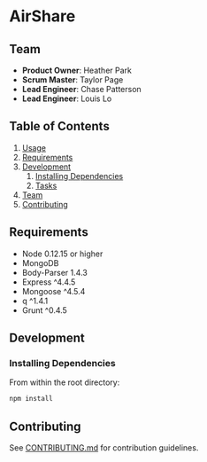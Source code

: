 # AirShare

## Team

  - __Product Owner__: Heather Park
  - __Scrum Master__: Taylor Page
  - __Lead Engineer__: Chase Patterson
  - __Lead Engineer__: Louis Lo

## Table of Contents

1. [Usage](#Usage)
1. [Requirements](#requirements)
1. [Development](#development)
    1. [Installing Dependencies](#installing-dependencies)
    1. [Tasks](#tasks)
1. [Team](#team)
1. [Contributing](#contributing)

## Requirements

- Node 0.12.15 or higher
- MongoDB
- Body-Parser 1.4.3
- Express ^4.4.5
- Mongoose ^4.5.4
- q ^1.4.1
- Grunt ^0.4.5


## Development

### Installing Dependencies

From within the root directory:

```sh
npm install
```
## Contributing

See [CONTRIBUTING.md](CONTRIBUTING.md) for contribution guidelines.

